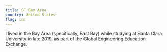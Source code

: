 ```yaml
---
title: SF Bay Area
country: United States
flag: 🇺🇸
---
```


I lived in the Bay Area (specifically, East Bay) while studying at Santa Clara University in late 2019, as part of the Global Engineering Education Exchange.
